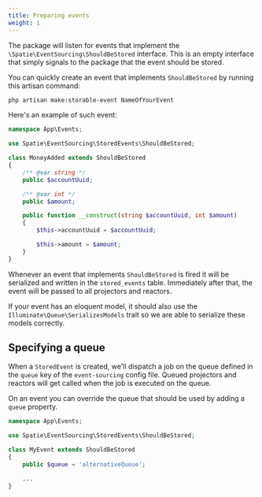 ```yaml
---
title: Preparing events
weight: 1
---
```


The package will listen for events that implement the `\Spatie\EventSourcing\ShouldBeStored` interface. This is an empty interface that simply signals to the package that the event should be stored.

You can quickly create an event that implements `ShouldBeStored` by running this artisan command:

```bash
php artisan make:storable-event NameOfYourEvent
```

Here's an example of such event:

```php
namespace App\Events;

use Spatie\EventSourcing\StoredEvents\ShouldBeStored;

class MoneyAdded extends ShouldBeStored
{
    /** @var string */
    public $accountUuid;

    /** @var int */
    public $amount;

    public function __construct(string $accountUuid, int $amount)
    {
        $this->accountUuid = $accountUuid;

        $this->amount = $amount;
    }
}
```

Whenever an event that implements `ShouldBeStored` is fired it will be serialized and written in the `stored_events` table. Immediately after that, the event will be passed to all projectors and reactors.

If your event has an eloquent model, it should also use the `Illuminate\Queue\SerializesModels` trait so we are able to serialize these models correctly.

## Specifying a queue

When a `StoredEvent` is created, we'll dispatch a job on the queue defined in the `queue` key of the `event-sourcing` config file. Queued projectors and reactors will get called when the job is executed on the queue.

On an event you can override the queue that should be used by adding a `queue` property.

```php
namespace App\Events;

use Spatie\EventSourcing\StoredEvents\ShouldBeStored;

class MyEvent extends ShouldBeStored
{
    public $queue = 'alternativeQueue';

    ...
}
```
